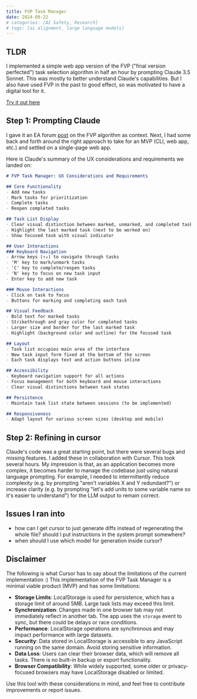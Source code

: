```yaml
---
title: FVP Task Manager
date: 2024-09-22
# categories: [AI Safety, Research]
# tags: [ai alignment, large language models]
---
```


## TLDR
I implemented a simple web app version of the FVP ("final version perfected") task selection algorithm in half an hour by prompting Claude 3.5 Sonnet.
This was mostly to better understand Claude's capabilities. 
But I also have used FVP in the past to good effect, so was motivated to have a digital tool for it.

[Try it out here](/webtools/fvp.html)

## Step 1: Prompting Claude
I gave it an EA forum [post](https://forum.effectivealtruism.org/posts/dGmqqqf5kAyqQC3bS/final-version-perfected-an-underused-execution-algorithm) on the FVP algorithm as context. Next, I had some back and forth around the right approach to take for an MVP (CLI, web app, etc.) and settled on a single-page web app.

Here is Claude's summary of the UX considerations and requirements we landed on:

```markdown
# FVP Task Manager: UX Considerations and Requirements

## Core Functionality
- Add new tasks
- Mark tasks for prioritization
- Complete tasks
- Reopen completed tasks

## Task List Display
- Clear visual distinction between marked, unmarked, and completed tasks
- Highlight the last marked task (next to be worked on)
- Show focused task with visual indicator

## User Interactions
### Keyboard Navigation
- Arrow keys (↑↓) to navigate through tasks
- 'M' key to mark/unmark tasks
- 'C' key to complete/reopen tasks
- 'N' key to focus on new task input
- Enter key to add new task

### Mouse Interactions
- Click on task to focus
- Buttons for marking and completing each task

## Visual Feedback
- Bold text for marked tasks
- Strikethrough and gray color for completed tasks
- Larger size and border for the last marked task
- Highlight (background color and outline) for the focused task

## Layout
- Task list occupies main area of the interface
- New task input form fixed at the bottom of the screen
- Each task displays text and action buttons inline

## Accessibility
- Keyboard navigation support for all actions
- Focus management for both keyboard and mouse interactions
- Clear visual distinctions between task states

## Persistence
- Maintain task list state between sessions (to be implemented)

## Responsiveness
- Adapt layout for various screen sizes (desktop and mobile)
```

## Step 2: Refining in cursor
Claude's code was a great starting point, but there were several bugs and missing features. 
I added these in collaboration with Cursor.
This took several hours.
My impression is that, as an application becomes more complex, it becomes harder to manage the codebase just using natural language prompting. 
For example, I needed to intermittently reduce complexity (e.g. by prompting "aren't variables X and Y redundant?") or increase clarity (e.g. by prompting "let's add units to some variable name so it's easier to understand") for the LLM output to remain correct.

## Issues I ran into
- how can I get cursor to just generate diffs instead of regenerating the whole file? should I put instructions in the system prompt somewhere?
- when should I use which model for generation inside cursor?

## Disclaimer
The following is what Cursor has to say about the limitations of the current implementation :)
This implementation of the FVP Task Manager is a minimal viable product (MVP) and has some limitations:

- **Storage Limits**: LocalStorage is used for persistence, which has a storage limit of around 5MB. Large task lists may exceed this limit.
- **Synchronization**: Changes made in one browser tab may not immediately reflect in another tab. The app uses the `storage` event to sync, but there could be delays or race conditions.
- **Performance**: LocalStorage operations are synchronous and may impact performance with large datasets.
- **Security**: Data stored in LocalStorage is accessible to any JavaScript running on the same domain. Avoid storing sensitive information.
- **Data Loss**: Users can clear their browser data, which will remove all tasks. There is no built-in backup or export functionality.
- **Browser Compatibility**: While widely supported, some older or privacy-focused browsers may have LocalStorage disabled or limited.

Use this tool with these considerations in mind, and feel free to contribute improvements or report issues.
